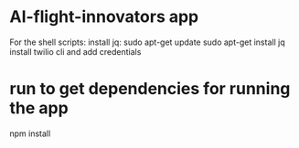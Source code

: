 # AI-flight-innovators app

For the shell scripts:
install jq:
sudo apt-get update
sudo apt-get install jq
install twilio cli and add credentials

# run to get dependencies for running the app

npm install

